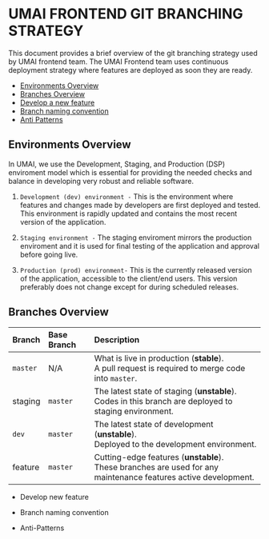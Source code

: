 # UMAI FRONTEND GIT BRANCHING STRATEGY

This document provides a brief overview of the git branching strategy used by UMAI frontend team. The UMAI Frontend team uses continuous deployment strategy where features are deployed as soon they are ready.

- [Environments Overview](#environment-overview)
- [Branches Overview](#branches-overview)
- [Develop a new feature](#develop-a-new-feature)
- [Branch naming convention](#branch-naming-convention)
- [Anti Patterns](#anti-patterns)

## Environments Overview

In UMAI, we use the Development, Staging, and Production (DSP) enviroment model which is essential for providing the needed checks and balance in developing very robust and reliable software.

1. `Development (dev) environment -` This is the environment where features and changes made by developers are first deployed and tested. This environment is rapidly updated and contains the most recent version of the application.

2. `Staging environment -` The staging enviroment mirrors the production enviroment and it is used for final testing of the application and approval before going live.

3. `Production (prod) environment-` This is the currently released version of the application, accessible to the client/end users. This version preferably does not change except for during scheduled releases.

## Branches Overview

| Branch   | Base Branch | Description                                                                                                       |
| :------- | :---------- | :---------------------------------------------------------------------------------------------------------------- |
| `master` | N/A         | What is live in production (**stable**).<br/>A pull request is required to merge code into `master`.              |
| staging  | `master`    | The latest state of staging (**unstable**).<br>Codes in this branch are deployed to staging environment.          |
| `dev`    | `master`    | The latest state of development (**unstable**).<br>Deployed to the development environment.                       |
| feature  | `master`    | Cutting-edge features (**unstable**).<br>These branches are used for any maintenance features active development. |

- Develop new feature

- Branch naming convention

- Anti-Patterns
